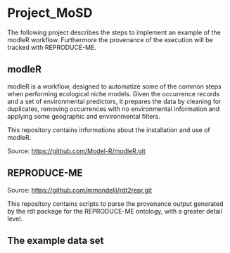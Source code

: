 # Project_MoSD
The following project describes the steps to implement an example of the modleR workflow. Furthermore the provenance of the execution will be tracked with REPRODUCE-ME.

## modleR
modleR is a workflow, designed to automatize some of the common steps when performing ecological niche models. Given the occurrence records and a set of environmental predictors, it prepares the data by cleaning for duplicates, removing occurrences with no environmental information and applying some geographic and environmental filters.

This repository contains informations about the installation and use of modleR.

Source: https://github.com/Model-R/modleR.git


## REPRODUCE-ME
Source: https://github.com/mmondelli/rdt2repr.git

This repository contains scripts to parse the provenance output generated by the rdt package for the REPRODUCE-ME ontology, with a greater detail level.

## The example data set

